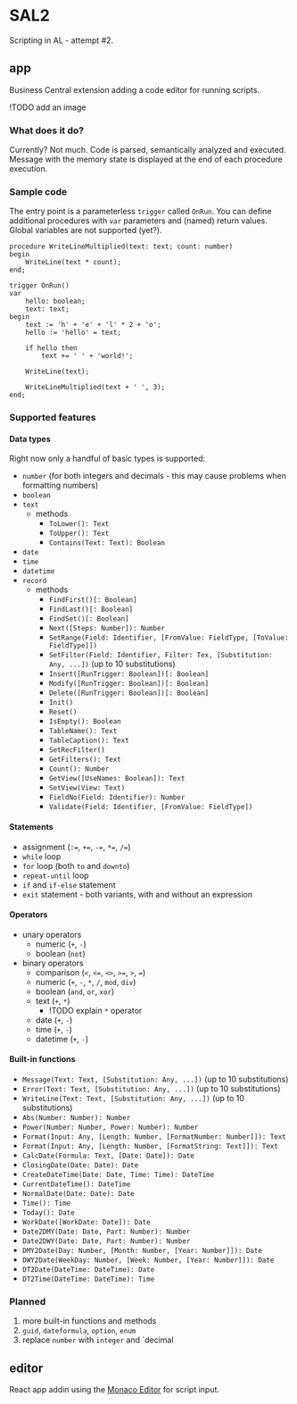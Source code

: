 # SAL2

Scripting in AL - attempt #2.

## app

Business Central extension adding a code editor for running scripts.

!TODO add an image

### What does it do?

Currently? Not much. Code is parsed, semantically analyzed and executed. Message with the memory state is displayed at the end of each procedure execution.

### Sample code

The entry point is a parameterless `trigger` called `OnRun`. You can define additional procedures with `var` parameters and (named) return values.
Global variables are not supported (yet?).

```sal
procedure WriteLineMultiplied(text: text; count: number)
begin
    WriteLine(text * count);
end;

trigger OnRun()
var
    hello: boolean;
    text: text;
begin
    text := 'h' + 'e' + 'l' * 2 + 'o';
    hello := 'hello' = text;

    if hello then
        text += ' ' + 'world!';

    WriteLine(text);

    WriteLineMultiplied(text + ' ', 3);
end;
```

### Supported features

#### Data types

Right now only a handful of basic types is supported:

- `number` (for both integers and decimals - this may cause problems when formatting numbers)
- `boolean`
- `text`
  - methods
    - `ToLower(): Text`
    - `ToUpper(): Text`
    - `Contains(Text: Text): Boolean`
- `date`
- `time`
- `datetime`
- `record`
  - methods
    - `FindFirst()[: Boolean]`
    - `FindLast()[: Boolean]`
    - `FindSet()[: Boolean]`
    - `Next([Steps: Number]): Number`
    - `SetRange(Field: Identifier, [FromValue: FieldType, [ToValue: FieldType]])`
    - `SetFilter(Field: Identifier, Filter: Tex, [Substitution: Any, ...])` (up to 10 substitutions)
    - `Insert([RunTrigger: Boolean])[: Boolean]`
    - `Modify([RunTrigger: Boolean])[: Boolean]`
    - `Delete([RunTrigger: Boolean])[: Boolean]`
    - `Init()`
    - `Reset()`
    - `IsEmpty(): Boolean`
    - `TableName(): Text`
    - `TableCaption(): Text`
    - `SetRecFilter()`
    - `GetFilters(): Text`
    - `Count(): Number`
    - `GetView([UseNames: Boolean]): Text`
    - `SetView(View: Text)`
    - `FieldNo(Field: Identifier): Number`
    - `Validate(Field: Identifier, [FromValue: FieldType])`

#### Statements

- assignment (`:=`, `+=`, `-=`, `*=`, `/=`)
- `while` loop
- `for` loop (both `to` and `downto`)
- `repeat-until` loop
- `if` and `if-else` statement
- `exit` statement - both variants, with and without an expression

#### Operators

- unary operators
  - numeric (`+`, `-`)
  - boolean (`not`)
- binary operators
  - comparison (`<`, `<=`, `<>`, `>=`, `>`, `=`)
  - numeric (`+`, `-`, `*`, `/`, `mod`, `div`)
  - boolean (`and`, `or`, `xor`)
  - text (`+`, `*`)
    - !TODO explain `*` operator
  - date (`+`, `-`)
  - time (`+`, `-`)
  - datetime (`+`, `-`)

#### Built-in functions

- `Message(Text: Text, [Substitution: Any, ...])` (up to 10 substitutions)
- `Error(Text: Text, [Substitution: Any, ...])` (up to 10 substitutions)
- `WriteLine(Text: Text, [Substitution: Any, ...])` (up to 10 substitutions)
- `Abs(Number: Number): Number`
- `Power(Number: Number, Power: Number): Number`
- `Format(Input: Any, [Length: Number, [FormatNumber: Number]]): Text`
- `Format(Input: Any, [Length: Number, [FormatString: Text]]): Text`
- `CalcDate(Formula: Text, [Date: Date]): Date`
- `ClosingDate(Date: Date): Date`
- `CreateDateTime(Date: Date, Time: Time): DateTime`
- `CurrentDateTime(): DateTime`
- `NormalDate(Date: Date): Date`
- `Time(): Time`
- `Today(): Date`
- `WorkDate([WorkDate: Date]): Date`
- `Date2DMY(Date: Date, Part: Number): Number`
- `Date2DWY(Date: Date, Part: Number): Number`
- `DMY2Date(Day: Number, [Month: Number, [Year: Number]]): Date`
- `DWY2Date(WeekDay: Number, [Week: Number, [Year: Number]]): Date`
- `DT2Date(DateTime: DateTime): Date`
- `DT2Time(DateTime: DateTime): Time`

### Planned

1. more built-in functions and methods
1. `guid`, `dateformula`, `option`, `enum`
1. replace `number` with `integer` and `decimal

## editor

React app addin using the [Monaco Editor](https://github.com/microsoft/monaco-editor) for script input.
